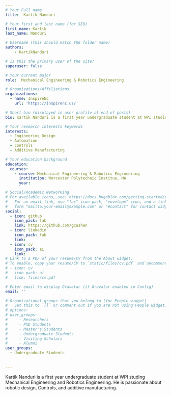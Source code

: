 ```yaml
---
# Your Full name
title:  Kartik Nanduri

# Your first and last name (for SEO)
first_name: Kartik
last_name: Nanduri

# Username (this should match the folder name)
authors:
    - KartikNanduri

# Is this the primary user of the site?
superuser: false

# Your current major 
role:  Mechanical Engineering & Robotics Engineering 

# Organizations/Affiliations
organizations:
  - name: InspireNC
    url: 'https://inspirenc.us/'

# Short bio (displayed in user profile at end of posts)
bio: Kartik Nanduri is a first year undergraduate student at WPI studing Mechanical Engineering and Robotics Engineering. He is passionate about robotic design, Controls, and additive manufacturing.

# Your research interests keywords
interests:
  - Engineering Design
  - Automation
  - Controls
  - Additive Manufacturing

# Your education background
education:
  courses:
    - course: Mechanical Engineering & Robotics Engineering
      institution: Worcester Polytechnic Institue, MA
      year: 

# Social/Academic Networking
# For available icons, see: https://docs.hugoblox.com/getting-started/page-builder/#icons
#   For an email link, use "fas" icon pack, "envelope" icon, and a link in the
#   form "mailto:your-email@example.com" or "#contact" for contact widget.
social:
  - icon: github
    icon_pack: fab
    link: https://github.com/gcushen
  - icon: linkedin
    icon_pack: fab
    link: 
  - icon: cv
    icon_pack: ai
    link:
# Link to a PDF of your resume/CV from the About widget.
# To enable, copy your resume/CV to `static/files/cv.pdf` and uncomment the lines below.
# - icon: cv
#   icon_pack: ai
#   link: files/cv.pdf

# Enter email to display Gravatar (if Gravatar enabled in Config)
email: ''

# Organizational groups that you belong to (for People widget)
#   Set this to `[]` or comment out if you are not using People widget.
# options: 
# user_groups:
#     - Researchers
#     - PhD Students
#     - Master's Students
#     - Undergraduate Students
#     - Visiting Scholars
#     - Alumni
user_groups:
  - Undergraduate Students
  
  
---
```

Kartik Nanduri is a first year undergraduate student at WPI studing Mechanical Engineering and Robotics Engineering. He is passionate about robotic design, Controls, and additive manufacturing.

